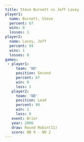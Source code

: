 ```yaml
---
title: Steve Burnett vs Jeff Lacey
player1:              
  name: Burnett, Steve
  percent: 67         
  wins: 0             
  losses: 1           
player2:              
  name: Lacey, Jeff   
  percent: 94         
  wins: 1             
  losses: 0           
games:
 - player1:          
     team: 'NO'      
     position: Second
     percent: 67     
     win: 0          
     loss: 1         
   player2:        
     team: 'NB'    
     position: Lead
     percent: 94   
     win: 1        
     loss: 0       
   event: Brier         
   year: 2006           
   draw: Round Robin(11)
   score: NB 9 - NO 2   
---
```

